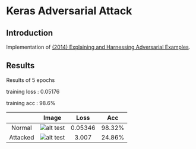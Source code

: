 # Keras Adversarial Attack

## Introduction

Implementation of [(2014) Explaining and Harnessing Adversarial Examples](https://arxiv.org/abs/1412.6572).

## Results

Results of 5 epochs

training loss : 0.05176

training acc  : 98.6%

|     | Image | Loss | Acc |
|:---:| :---: | :---: | :---: |
|Normal  | ![alt test](https://i.imgur.com/1273dzb.png) | 0.05346 | 98.32% |
|Attacked| ![alt test](https://i.imgur.com/mga1LSG.png) | 3.007   | 24.86% |
